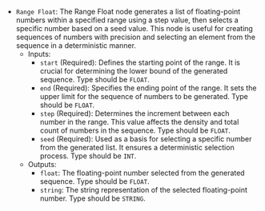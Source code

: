 - `Range Float`: The Range Float node generates a list of floating-point numbers within a specified range using a step value, then selects a specific number based on a seed value. This node is useful for creating sequences of numbers with precision and selecting an element from the sequence in a deterministic manner.
    - Inputs:
        - `start` (Required): Defines the starting point of the range. It is crucial for determining the lower bound of the generated sequence. Type should be `FLOAT`.
        - `end` (Required): Specifies the ending point of the range. It sets the upper limit for the sequence of numbers to be generated. Type should be `FLOAT`.
        - `step` (Required): Determines the increment between each number in the range. This value affects the density and total count of numbers in the sequence. Type should be `FLOAT`.
        - `seed` (Required): Used as a basis for selecting a specific number from the generated list. It ensures a deterministic selection process. Type should be `INT`.
    - Outputs:
        - `float`: The floating-point number selected from the generated sequence. Type should be `FLOAT`.
        - `string`: The string representation of the selected floating-point number. Type should be `STRING`.
